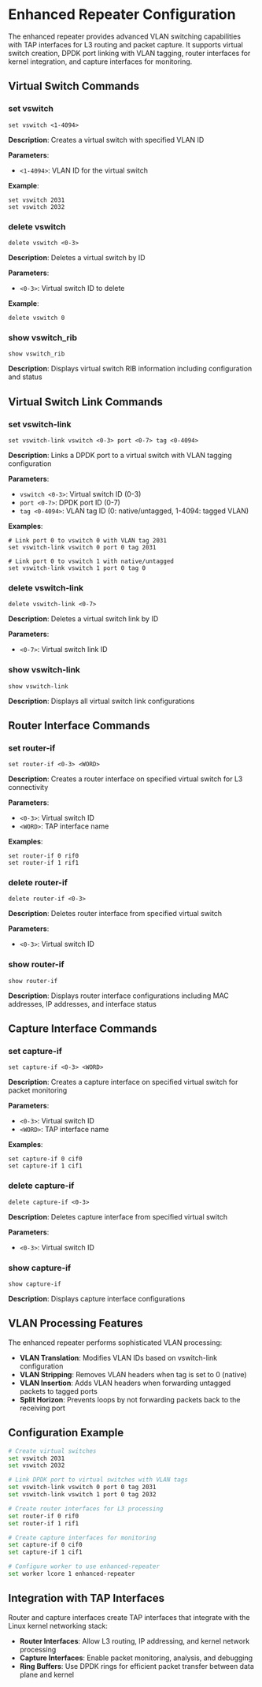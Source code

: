 # Enhanced Repeater Configuration

The enhanced repeater provides advanced VLAN switching capabilities with TAP interfaces for L3 routing and packet capture. It supports virtual switch creation, DPDK port linking with VLAN tagging, router interfaces for kernel integration, and capture interfaces for monitoring.

## Virtual Switch Commands

### set vswitch
```
set vswitch <1-4094>
```
**Description**: Creates a virtual switch with specified VLAN ID

**Parameters**:
- `<1-4094>`: VLAN ID for the virtual switch

**Example**:
```
set vswitch 2031
set vswitch 2032
```

### delete vswitch
```
delete vswitch <0-3>
```
**Description**: Deletes a virtual switch by ID

**Parameters**:
- `<0-3>`: Virtual switch ID to delete

**Example**:
```
delete vswitch 0
```

### show vswitch_rib
```
show vswitch_rib
```
**Description**: Displays virtual switch RIB information including configuration and status

## Virtual Switch Link Commands

### set vswitch-link
```
set vswitch-link vswitch <0-3> port <0-7> tag <0-4094>
```
**Description**: Links a DPDK port to a virtual switch with VLAN tagging configuration

**Parameters**:
- `vswitch <0-3>`: Virtual switch ID (0-3)
- `port <0-7>`: DPDK port ID (0-7)  
- `tag <0-4094>`: VLAN tag ID (0: native/untagged, 1-4094: tagged VLAN)

**Examples**:
```
# Link port 0 to vswitch 0 with VLAN tag 2031
set vswitch-link vswitch 0 port 0 tag 2031

# Link port 0 to vswitch 1 with native/untagged
set vswitch-link vswitch 1 port 0 tag 0
```

### delete vswitch-link
```
delete vswitch-link <0-7>
```
**Description**: Deletes a virtual switch link by ID

**Parameters**:
- `<0-7>`: Virtual switch link ID

### show vswitch-link
```
show vswitch-link
```
**Description**: Displays all virtual switch link configurations

## Router Interface Commands

### set router-if
```
set router-if <0-3> <WORD>
```
**Description**: Creates a router interface on specified virtual switch for L3 connectivity

**Parameters**:
- `<0-3>`: Virtual switch ID
- `<WORD>`: TAP interface name

**Examples**:
```
set router-if 0 rif0
set router-if 1 rif1
```

### delete router-if
```
delete router-if <0-3>
```
**Description**: Deletes router interface from specified virtual switch

**Parameters**:
- `<0-3>`: Virtual switch ID

### show router-if
```
show router-if
```
**Description**: Displays router interface configurations including MAC addresses, IP addresses, and interface status

## Capture Interface Commands

### set capture-if
```
set capture-if <0-3> <WORD>
```
**Description**: Creates a capture interface on specified virtual switch for packet monitoring

**Parameters**:
- `<0-3>`: Virtual switch ID
- `<WORD>`: TAP interface name

**Examples**:
```
set capture-if 0 cif0
set capture-if 1 cif1
```

### delete capture-if
```
delete capture-if <0-3>
```
**Description**: Deletes capture interface from specified virtual switch

**Parameters**:
- `<0-3>`: Virtual switch ID

### show capture-if
```
show capture-if
```
**Description**: Displays capture interface configurations

## VLAN Processing Features

The enhanced repeater performs sophisticated VLAN processing:

- **VLAN Translation**: Modifies VLAN IDs based on vswitch-link configuration
- **VLAN Stripping**: Removes VLAN headers when tag is set to 0 (native)  
- **VLAN Insertion**: Adds VLAN headers when forwarding untagged packets to tagged ports
- **Split Horizon**: Prevents loops by not forwarding packets back to the receiving port

## Configuration Example

```bash
# Create virtual switches
set vswitch 2031
set vswitch 2032

# Link DPDK port to virtual switches with VLAN tags
set vswitch-link vswitch 0 port 0 tag 2031
set vswitch-link vswitch 1 port 0 tag 2032

# Create router interfaces for L3 processing
set router-if 0 rif0
set router-if 1 rif1

# Create capture interfaces for monitoring
set capture-if 0 cif0
set capture-if 1 cif1

# Configure worker to use enhanced-repeater
set worker lcore 1 enhanced-repeater
```

## Integration with TAP Interfaces

Router and capture interfaces create TAP interfaces that integrate with the Linux kernel networking stack:

- **Router Interfaces**: Allow L3 routing, IP addressing, and kernel network processing
- **Capture Interfaces**: Enable packet monitoring, analysis, and debugging
- **Ring Buffers**: Use DPDK rings for efficient packet transfer between data plane and kernel